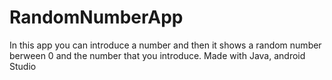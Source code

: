 # RandomNumberApp
In this app you can introduce a number and then it shows a random number berween 0 and the number that you introduce. Made with Java, android Studio 
